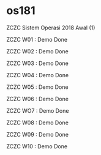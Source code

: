 # os181

ZCZC Sistem Operasi 2018 Awal (1)

ZCZC W01 : Demo Done

ZCZC W02 : Demo Done

ZCZC W03 : Demo Done

ZCZC W04 : Demo Done

ZCZC W05 : Demo Done

ZCZC W06 : Demo Done

ZCZC WO7 : Demo Done

ZCZC W08 : Demo Done

ZCZC W09 : Demo Done

ZCZC W10 : Demo Done
